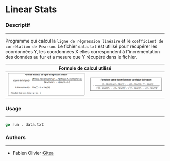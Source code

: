 # Linear Stats

### Descriptif
_______
Programme qui calcul la `ligne de régression linéaire` et le `coefficient de corrélation de Pearson`.
Le fichier `data.txt` est utilisé pour récupérer les coordonnées Y, les coordonnées X elles correspondent à l'incrémentation des données au fur et a mesure que Y récupéré dans le fichier.

<table align= "center">
    <thead>
        <th align= "center" colspan="2" >Formule de calcul utilisé</th>
    </thead>
    <tbody>
        <tr>
            <td><img src="./readme/Regresion_lineaire.png"></td>
            <td><img src="./readme/correlation_Pearson.png"></td>
        </tr>    
    </tbody>
</table>

### Usage
_______
```go
go run . data.txt
```

### Authors
_______
+ Fabien Olivier [Gitea](https://zone01normandie.org/git/folivier)

